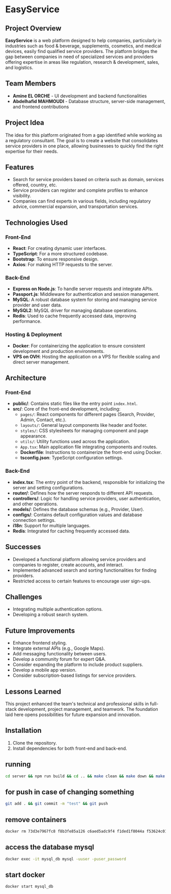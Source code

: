 # EasyService

## Project Overview

**EasyService** is a web platform designed to help companies, particularly in industries such as food & beverage, supplements, cosmetics, and medical devices, easily find qualified service providers. The platform bridges the gap between companies in need of specialized services and providers offering expertise in areas like regulation, research & development, sales, and logistics.

## Team Members

- **Amine EL ORCHE** - UI development and backend functionalities
- **Abdelhafid MAHMOUDI** - Database structure, server-side management, and frontend contributions

## Project Idea

The idea for this platform originated from a gap identified while working as a regulatory consultant. The goal is to create a website that consolidates service providers in one place, allowing businesses to quickly find the right expertise for their needs.

## Features

- Search for service providers based on criteria such as domain, services offered, country, etc.
- Service providers can register and complete profiles to enhance visibility.
- Companies can find experts in various fields, including regulatory advice, commercial expansion, and transportation services.

## Technologies Used

### Front-End

- **React**: For creating dynamic user interfaces.
- **TypeScript**: For a more structured codebase.
- **Bootstrap**: To ensure responsive design.
- **Axios**: For making HTTP requests to the server.

### Back-End

- **Express on Node.js**: To handle server requests and integrate APIs.
- **Passport.js**: Middleware for authentication and session management.
- **MySQL**: A robust database system for storing and managing service provider and user data.
- **MySQL2**: MySQL driver for managing database operations.
- **Redis**: Used to cache frequently accessed data, improving performance.

### Hosting & Deployment

- **Docker**: For containerizing the application to ensure consistent development and production environments.
- **VPS on OVH**: Hosting the application on a VPS for flexible scaling and direct server management.

## Architecture

### Front-End

- **public/**: Contains static files like the entry point `index.html`.
- **src/**: Core of the front-end development, including:
  - `pages/`: React components for different pages (Search, Provider, Admin, Contact, etc.).
  - `layouts/`: General layout components like header and footer.
  - `styles/`: CSS stylesheets for managing component and page appearance.
  - `utils/`: Utility functions used across the application.
  - `App.tsx`: Main application file integrating components and routes.
  - **Dockerfile**: Instructions to containerize the front-end using Docker.
  - **tsconfig.json**: TypeScript configuration settings.

### Back-End

- **index.tsx**: The entry point of the backend, responsible for initializing the server and setting configurations.
- **router/**: Defines how the server responds to different API requests.
- **controllers/**: Logic for handling service providers, user authentication, and other operations.
- **models/**: Defines the database schemas (e.g., Provider, User).
- **configs/**: Contains default configuration values and database connection settings.
- **i18n**: Support for multiple languages.
- **Redis**: Integrated for caching frequently accessed data.

## Successes

- Developed a functional platform allowing service providers and companies to register, create accounts, and interact.
- Implemented advanced search and sorting functionalities for finding providers.
- Restricted access to certain features to encourage user sign-ups.

## Challenges

- Integrating multiple authentication options.
- Developing a robust search system.

## Future Improvements

- Enhance frontend styling.
- Integrate external APIs (e.g., Google Maps).
- Add messaging functionality between users.
- Develop a community forum for expert Q&A.
- Consider expanding the platform to include product suppliers.
- Develop a mobile app version.
- Consider subscription-based listings for service providers.

## Lessons Learned

This project enhanced the team's technical and professional skills in full-stack development, project management, and teamwork. The foundation laid here opens possibilities for future expansion and innovation.

## Installation

1. Clone the repository.
2. Install dependencies for both front-end and back-end.

## running
```bash
cd server && npm run build && cd .. && make clean && make down && make build && make up
```

## for push in case of changing something
```bash
git add . && git commit -m "test" && git push
```

## remove containers
```bash
docker rm 73d3e7967fc8 f8b3fe85a126 c6aed5adc9f4 f1ded1f8044a f53624c01c03
```

## access the database mysql
```bash
docker exec -it mysql_db mysql -uuser -puser_password
```

## start docker
```bash
docker start mysql_db
```